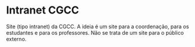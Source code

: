 # Intranet CGCC

Site (tipo intranet) da CGCC. A ideia é um site para a
coordenação, para os estudantes e para os professores. Não se
trata de um site para o público externo.
